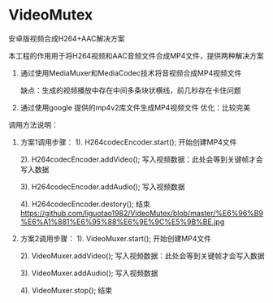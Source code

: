 # VideoMutex

安卓版视频合成H264+AAC解决方案

本工程的作用用于将H264视频和AAC音频文件合成MP4文件，提供两种解决方案

1. 通过使用MediaMuxer和MediaCodec技术将音视频合成MP4视频文件

   缺点：生成的视频播放中存在中间多条块状横线，前几秒存在卡住问题
   
2. 通过使用google 提供的mp4v2库文件生成MP4视频文件
   优化：比较完美


调用方法说明：
1. 方案1调用步骤：
   1). H264codecEncoder.start();
       开始创建MP4文件

   2). H264codecEncoder.addVideo();
       写入视频数据：此处会等到关键帧才会写入数据

   3). H264codecEncoder.addAudio();
       写入视频数据

   4). H264codecEncoder.destory();
       结束
   https://github.com/liguotao1982/VideoMutex/blob/master/%E6%96%B9%E6%A1%881%E6%95%88%E6%9E%9C%E5%9B%BE.jpg
   
2. 方案2调用步骤：
   1). VideoMuxer.start();
       开始创建MP4文件

   2). VideoMuxer.addVideo();
       写入视频数据：此处会等到关键帧才会写入数据
       
   3). VideoMuxer.addAudio();
       写入视频数据
       
   4). VideoMuxer.stop();
       结束
